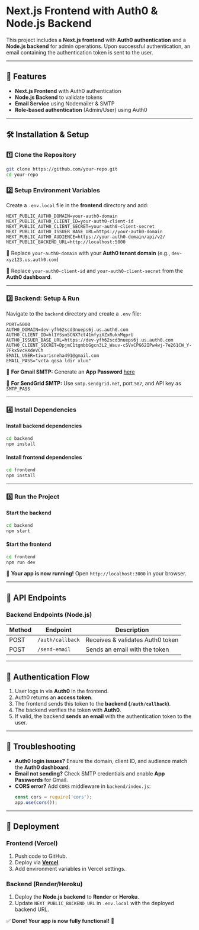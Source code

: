 # Next.js Frontend with Auth0 & Node.js Backend

This project includes a **Next.js frontend** with **Auth0 authentication** and a **Node.js backend** for admin operations. Upon successful authentication, an email containing the authentication token is sent to the user.

---

## 📌 Features
- **Next.js Frontend** with Auth0 authentication
- **Node.js Backend** to validate tokens
- **Email Service** using Nodemailer & SMTP
- **Role-based authentication** (Admin/User) using Auth0

---

## 🛠️ Installation & Setup

### **1️⃣ Clone the Repository**
```bash
git clone https://github.com/your-repo.git
cd your-repo
```

### **2️⃣ Setup Environment Variables**
Create a `.env.local` file in the **frontend** directory and add:

```plaintext
NEXT_PUBLIC_AUTH0_DOMAIN=your-auth0-domain
NEXT_PUBLIC_AUTH0_CLIENT_ID=your-auth0-client-id
NEXT_PUBLIC_AUTH0_CLIENT_SECRET=your-auth0-client-secret
NEXT_PUBLIC_AUTH0_ISSUER_BASE_URL=https://your-auth0-domain
NEXT_PUBLIC_AUTH0_AUDIENCE=https://your-auth0-domain/api/v2/
NEXT_PUBLIC_BACKEND_URL=http://localhost:5000
```
🔹 Replace `your-auth0-domain` with your **Auth0 tenant domain** (e.g., `dev-xyz123.us.auth0.com`)

🔹 Replace `your-auth0-client-id` and `your-auth0-client-secret` from the **Auth0 dashboard**.

---

### **3️⃣ Backend: Setup & Run**

Navigate to the `backend` directory and create a `.env` file:

```plaintext
PORT=5000
AUTH0_DOMAIN=dev-yfh62scd3nueps6j.us.auth0.com
AUTH0_CLIENT_ID=hl1YSsm5CNX7ct41mfyiXZxRuknMqprU
AUTH0_ISSUER_BASE_URL=https://dev-yfh62scd3nueps6j.us.auth0.com
AUTH0_CLIENT_SECRET=DpjmC1tgmbbGgcn3L2_Wauv-cSVxCPG62IPw4wj-7e261CW_Y-7Fkx5vcHXdeVCh
EMAIL_USER=tiwarisneha491@gmail.com
EMAIL_PASS="vcta qosa ldir xluo"

```
🔹 **For Gmail SMTP:** Generate an **App Password** [here](https://myaccount.google.com/apppasswords)

🔹 **For SendGrid SMTP:** Use `smtp.sendgrid.net`, port `587`, and API key as `SMTP_PASS`

---

### **4️⃣ Install Dependencies**

#### Install backend dependencies
```bash
cd backend
npm install
```

#### Install frontend dependencies
```bash
cd frontend
npm install
```

---

### **5️⃣ Run the Project**

#### Start the backend
```bash
cd backend
npm start
```

#### Start the frontend
```bash
cd frontend
npm run dev
```

🚀 **Your app is now running!** Open `http://localhost:3000` in your browser.

---

## 📌 API Endpoints
### **Backend Endpoints (Node.js)**
| Method | Endpoint           | Description                    |
|--------|-------------------|--------------------------------|
| POST   | `/auth/callback`  | Receives & validates Auth0 token |
| POST   | `/send-email`     | Sends an email with the token  |

---

## 📌 Authentication Flow
1. User logs in via **Auth0** in the frontend.
2. Auth0 returns an **access token**.
3. The frontend sends this token to the **backend (`/auth/callback`)**.
4. The backend verifies the token with **Auth0**.
5. If valid, the backend **sends an email** with the authentication token to the user.

---

## 📌 Troubleshooting
- **Auth0 login issues?** Ensure the domain, client ID, and audience match the **Auth0 dashboard**.
- **Email not sending?** Check SMTP credentials and enable **App Passwords** for Gmail.
- **CORS error?** Add `CORS` middleware in `backend/index.js`:
  ```javascript
  const cors = require('cors');
  app.use(cors());
  ```

---

## 📌 Deployment

### **Frontend (Vercel)**
1. Push code to GitHub.
2. Deploy via **[Vercel](https://vercel.com/)**.
3. Add environment variables in Vercel settings.

### **Backend (Render/Heroku)**
1. Deploy the **Node.js backend** to **Render** or **Heroku**.
2. Update `NEXT_PUBLIC_BACKEND_URL` in `.env.local` with the deployed backend URL.

✅ **Done! Your app is now fully functional!** 🎉

